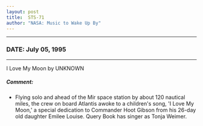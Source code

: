 ```yaml
---
layout: post
title:  STS-71
author: "NASA: Music to Wake Up By"
---
```


----
### DATE: July 05, 1995
----
I Love My Moon by UNKNOWN

##### Comment:
* Flying solo and ahead of the Mir space station by about 120 nautical miles, the crew on board Atlantis awoke to a children's song, 'I Love My Moon,' a special dedication to Commander Hoot Gibson from his 26-day old daughter Emilee Louise. Query Book has singer as Tonja Weimer.

